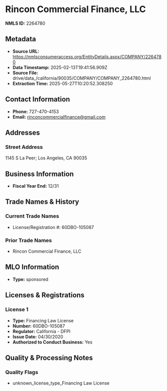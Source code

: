 # Rincon Commercial Finance, LLC

**NMLS ID:** 2264780

## Metadata
- **Source URL:** https://nmlsconsumeraccess.org/EntityDetails.aspx/COMPANY/2264780
- **Data Timestamp:** 2025-02-13T19:41:56.909Z
- **Source File:** drive/data_/california/90035/COMPANY/COMPANY_2264780.html
- **Extraction Time:** 2025-05-27T10:20:52.308250

## Contact Information
- **Phone:** 727-470-4153
- **Email:** rinconcommercialfinance@gmail.com

## Addresses
### Street Address
1145 S La Peer; Los Angeles, CA 90035

## Business Information
- **Fiscal Year End:** 12/31

## Trade Names & History
### Current Trade Names
- License/Registration #: 60DBO-105087

### Prior Trade Names
- Rincon Commercial Finance, LLC

## MLO Information
- **Type:** sponsored

## Licenses & Registrations

### License 1
- **Type:** Financing Law License
- **Number:** 60DBO-105087
- **Regulator:** California - DFPI
- **Issue Date:** 04/30/2020
- **Authorized to Conduct Business:** Yes

## Quality & Processing Notes
### Quality Flags
- unknown_license_type_Financing Law License
